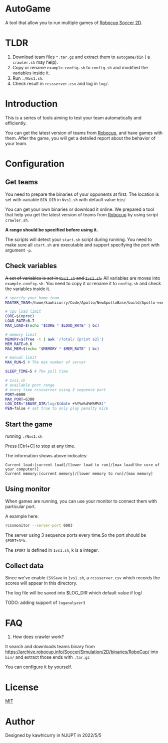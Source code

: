 # AutoGame

A tool that allow you to run multiple games of [Robocup Soccer 2D](https://rcsoccersim.github.io/).

# TLDR

1. Download team files `*.tar.gz` and extract them to `autogame/bin` ( a `crawler.sh` may help).
2. Copy or rename `example.config.sh` to `config.sh` and modified the variables inside it.
3. Run `./Nvs1.sh`.
4. Check result in `rcssserver.csv` and log in `log/`.

# Introduction

This is a series of tools aiming to test your team automatically and efficiently.

You can get the latest version of teams from [Robocup](https://archive.robocup.info/Soccer/Simulation/2D/), and have games with them. After
the game, you will get a detailed report about the behavior of your team.

# Configuration

## Get teams
You need to prepare the binaries of your opponents at first.
The location is set with variable `BIN_DIR` in `Nvs1.sh` with default value `bin/`

You can get your own binaries or download it online. We prepared a tool that help you get the latest version of teams from [Robocup](https://archive.robocup.info/Soccer/Simulation/2D/) by using script `crawler.sh`.

**A range should be specified before using it.**

The scripts will detect your `start.sh` script during running. You need to make sure all `start.sh` are executable and support specifying the port with argument `-p`.

## Check variables
~~A set of variables is set in `Nvs1.sh` and `1vs1.sh`.~~ All variables are moves into `example.config.sh`. You need to copy it or rename it to `config.sh` and check the variables inside it.

```bash
# specify your home team
MASTER_TEAM=/home/kawhicurry/Code/Apollo/NewApolloBase/build/Apollo-exe/start.sh

# cpu load limit
CORE=$(nproc)
LOAD_RATE=0.7
MAX_LOAD=$(echo "$CORE * $LOAD_RATE" | bc)

# memory limit
MEMORY=$(free -t | awk '/Total/ {print $2}')
MEM_RATE=0.6
MAX_MEM=$(echo "$MEMORY * $MEM_RATE" | bc)

# manual limit
MAX_RUN=5 # The max number of server

SLEEP_TIME=5 # The poll time
```

```bash
# 1vs1.sh
# available port range
# every time rcssserver using 3 sequence port
PORT=6000
MAX_PORT=6300
LOG_DIR="$BASE_DIR/log/$(date +%Y%m%d%H%M%S)"
PEN=false # set true to only play penalty kick
```

## Start the game
running `./Nvs1.sh`

Press \[Ctrl+C\] to stop at any time.

The information shows above indicates:
```
Current load:[current load]/[lower load to run]/[max load(the core of your computer)]
Current memory:[current memory]/[lower memory to run]/[max memory]
```

## Using monitor
When games are running, you can use your monitor to connect them with particular port.

A example here:
```bash
rcssmonitor --server-port 6003
```
The server using 3 sequence ports every time.So the port should be `$PORT+3*k`.

The `$PORT` is defined in `1vs1.sh`, k is a integer.

## Collect data
Since we've enable `CSVSave` in `1vs1.sh`, a `rcssserver.csv` which records the scores will appear in this directory.

The log file will be saved into $LOG_DIR which default value if log/

TODO: adding support of `loganalyzer3`

# FAQ

1. How does crawler work?

It search and downloads teams binary from <https://archive.robocup.info/Soccer/Simulation/2D/binaries/RoboCup/> into `bin/` and extract those ends with `.tar.gz`

You can configure it by yourself.

# License
[MIT](https://opensource.org/licenses/MIT)

# Author
Designed by kawhicurry in NJUPT in 2022/5/5
